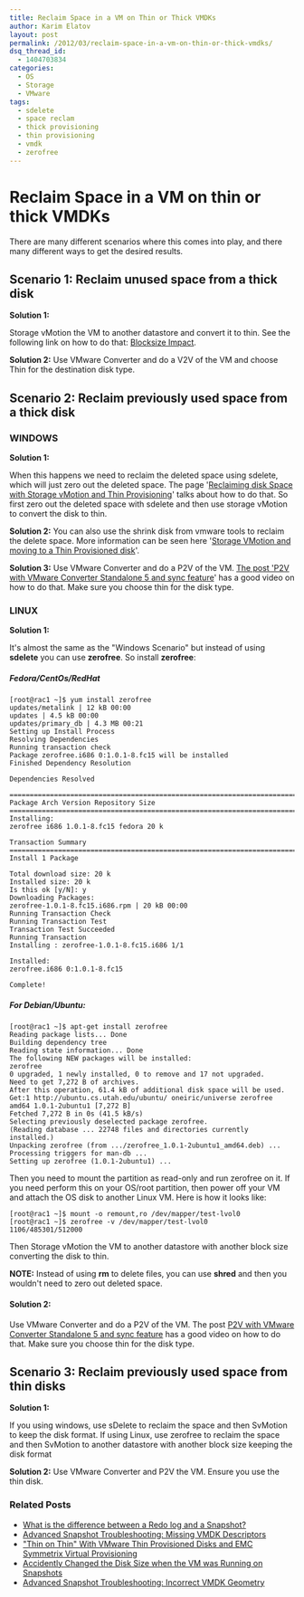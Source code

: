 ```yaml
---
title: Reclaim Space in a VM on Thin or Thick VMDKs
author: Karim Elatov
layout: post
permalink: /2012/03/reclaim-space-in-a-vm-on-thin-or-thick-vmdks/
dsq_thread_id:
  - 1404703834
categories:
  - OS
  - Storage
  - VMware
tags:
  - sdelete
  - space reclam
  - thick provisioning
  - thin provisioning
  - vmdk
  - zerofree
---
```

# Reclaim Space in a VM on thin or thick VMDKs

There are many different scenarios where this comes into play, and there many different ways to get the desired results.

## Scenario 1: Reclaim unused space from a thick disk

**Solution 1:**

Storage vMotion the VM to another datastore and convert it to thin. See the following link on how to do that: [Blocksize Impact](http://www.thelowercasew.com/reclaiming-disk-space-with-storage-vmotion-and-thin-provisioning).

**Solution 2:**
Use VMware Converter and do a V2V of the VM and choose Thin for the destination disk type.

## Scenario 2: Reclaim previously used space from a thick disk

### WINDOWS

**Solution 1:**

When this happens we need to reclaim the deleted space using sdelete, which will just zero out the deleted space. The page '[Reclaiming disk Space with Storage vMotion and Thin Provisioning](http://www.thelowercasew.com/reclaiming-disk-space-with-storage-vmotion-and-thin-provisioning)' talks about how to do that. So first zero out the deleted space with sdelete and then use storage vMotion to convert the disk to thin.

**Solution 2:**
You can also use the shrink disk from vmware tools to reclaim the delete space. More information can be seen here '[Storage VMotion and moving to a Thin Provisioned disk](http://www.yellow-bricks.com/2009/07/31/storage-vmotion-and-moving-to-a-thin-provisioned-disk/)'.

**Solution 3:**
Use VMware Converter and do a P2V of the VM. [The post 'P2V with VMware Converter Standalone 5 and sync feature](http://www.vi-tips.com/2011/11/p2v-with-vmware-converter-standalone-5.html)' has a good video on how to do that. Make sure you choose thin for the disk type.

### LINUX

**Solution 1:**

It's almost the same as the "Windows Scenario" but instead of using **sdelete** you can use **zerofree**. So install **zerofree**:

##### Fedora/CentOs/RedHat

	[root@rac1 ~]$ yum install zerofree
	updates/metalink | 12 kB 00:00
	updates | 4.5 kB 00:00
	updates/primary_db | 4.3 MB 00:21
	Setting up Install Process
	Resolving Dependencies
	Running transaction check
	Package zerofree.i686 0:1.0.1-8.fc15 will be installed
	Finished Dependency Resolution

	Dependencies Resolved

	================================================================================
	Package Arch Version Repository Size
	================================================================================
	Installing:
	zerofree i686 1.0.1-8.fc15 fedora 20 k

	Transaction Summary
	================================================================================
	Install 1 Package

	Total download size: 20 k
	Installed size: 20 k
	Is this ok [y/N]: y
	Downloading Packages:
	zerofree-1.0.1-8.fc15.i686.rpm | 20 kB 00:00
	Running Transaction Check
	Running Transaction Test
	Transaction Test Succeeded
	Running Transaction
	Installing : zerofree-1.0.1-8.fc15.i686 1/1

	Installed:
	zerofree.i686 0:1.0.1-8.fc15

	Complete!

##### For Debian/Ubuntu:

	[root@rac1 ~]$ apt-get install zerofree
	Reading package lists... Done
	Building dependency tree
	Reading state information... Done
	The following NEW packages will be installed:
	zerofree
	0 upgraded, 1 newly installed, 0 to remove and 17 not upgraded.
	Need to get 7,272 B of archives.
	After this operation, 61.4 kB of additional disk space will be used.
	Get:1 http://ubuntu.cs.utah.edu/ubuntu/ oneiric/universe zerofree amd64 1.0.1-2ubuntu1 [7,272 B]
	Fetched 7,272 B in 0s (41.5 kB/s)
	Selecting previously deselected package zerofree.
	(Reading database ... 22748 files and directories currently installed.)
	Unpacking zerofree (from .../zerofree_1.0.1-2ubuntu1_amd64.deb) ...
	Processing triggers for man-db ...
	Setting up zerofree (1.0.1-2ubuntu1) ...

Then you need to mount the partition as read-only and run zerofree on it. If you need perform this on your OS/root partition, then power off your VM and attach the OS disk to another Linux VM. Here is how it looks like:

	[root@rac1 ~]$ mount -o remount,ro /dev/mapper/test-lvol0
	[root@rac1 ~]$ zerofree -v /dev/mapper/test-lvol0
	1106/485301/512000

Then Storage vMotion the VM to another datastore with another block size converting the disk to thin.

**NOTE:** Instead of using **rm** to delete files, you can use **shred** and then you wouldn't need to zero out deleted space.

#### **Solution 2:**

Use VMware Converter and do a P2V of the VM. The post [P2V with VMware Converter Standalone 5 and sync feature](http://www.vi-tips.com/2011/11/p2v-with-vmware-converter-standalone-5.html) has a good video on how to do that. Make sure you choose thin for the disk type.

## Scenario 3: Reclaim previously used space from thin disks

**Solution 1:**

If you using windows, use sDelete to reclaim the space and then SvMotion to keep the disk format. If using Linux, use zerofree to reclaim the space and then SvMotion to another datastore with another block size keeping the disk format

**Solution 2:**
Use VMware Converter and P2V the VM. Ensure you use the thin disk.

### Related Posts

- [What is the difference between a Redo log and a Snapshot?](http://virtuallyhyper.com/2012/09/what-is-the-difference-between-a-redo-log-and-a-snapshot/)
- [Advanced Snapshot Troubleshooting: Missing VMDK Descriptors](http://virtuallyhyper.com/2012/04/advanced-snapshot-troubleshooting-missing-vmdk-descriptors/)
- ["Thin on Thin" With VMware Thin Provisioned Disks and EMC Symmetrix Virtual Provisioning](http://virtuallyhyper.com/2012/04/thin-on-thin-with-vmware-thin-provisioned-disks-and-emc-symmetrix-virtual-provisioning/)
- [Accidently Changed the Disk Size when the VM was Running on Snapshots](http://virtuallyhyper.com/2012/04/accidently-changed-the-disk-size-when-the-vm-was-running-on-snapshots/)
- [Advanced Snapshot Troubleshooting: Incorrect VMDK Geometry](http://virtuallyhyper.com/2012/04/advanced-snapshot-troubleshooting-incorrect-vmdk-geometry/)
